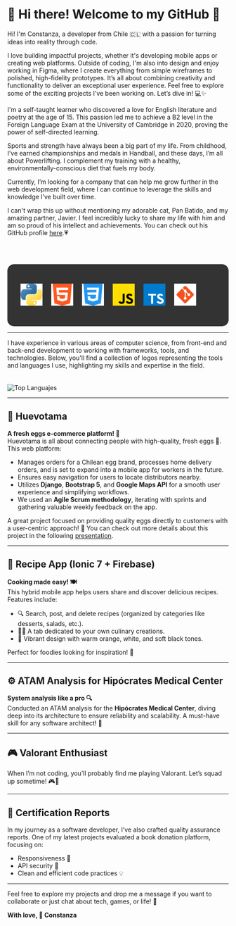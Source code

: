# 🌸 Hi there! Welcome to my GitHub 🌸  

Hi! I'm Constanza, a developer from Chile 🇨🇱 with a passion for turning ideas into reality through code.

I love building impactful projects, whether it's developing mobile apps or creating web platforms. Outside of coding, I'm also into design and enjoy working in Figma, where I create everything from simple wireframes to polished, high-fidelity prototypes. It’s all about combining creativity and functionality to deliver an exceptional user experience. Feel free to explore some of the exciting projects I’ve been working on. Let’s dive in! 💻✨

I'm a self-taught learner who discovered a love for English literature and poetry at the age of 15. This passion led me to achieve a B2 level in the Foreign Language Exam at the University of Cambridge in 2020, proving the power of self-directed learning.

Sports and strength have always been a big part of my life. From childhood, I’ve earned championships and medals in Handball, and these days, I’m all about Powerlifting. I complement my training with a healthy, environmentally-conscious diet that fuels my body.

Currently, I’m looking for a company that can help me grow further in the web development field, where I can continue to leverage the skills and knowledge I’ve built over time.

I can't wrap this up without mentioning my adorable cat, Pan Batido, and my amazing partner, Javier. I feel incredibly lucky to share my life with him and am so proud of his intellect and achievements. You can check out his GitHub profile 
[here](https://github.com/javicortesc).💗

<br><br>
<div style="background-color: #333; color: white; padding: 30px; border-radius: 15px; text-aling: center;">
  <p dir="auto" style="display: flex; gap: 20px;">
     <code><a target="_blank" rel="noopener noreferrer" href="https://github.com/analiarojas2900/imagenes/blob/main/python.png"><img height="50" src="https://github.com/analiarojas2900/imagenes/blob/main/python.png" alt="python" style="max-width: 100%; background-color:whithe;"></a></code>
    <code><a target="_blank" rel="noopener noreferrer" href="https://github.com/analiarojas2900/imagenes/blob/main/html-5.png"><img height="50"  src="https://github.com/analiarojas2900/imagenes/blob/main/html-5.png" alt="HTML" style="max-width: 100%;"></a></code>
     <code><a target="_blank" rel="noopener noreferrer" href="https://github.com/analiarojas2900/imagenes/blob/main/css-3.png"><img height="50" src="https://github.com/analiarojas2900/imagenes/blob/main/css-3.png" alt="CSS" style="max-width: 100%;"></a></code>
     <code><a target="_blank" rel="noopener noreferrer" href="https://github.com/analiarojas2900/imagenes/blob/main/js.png"><img height="50" src="https://github.com/analiarojas2900/imagenes/blob/main/js.png" alt="JS" style="max-width: 100%;"></a></code>
      <code><a target="_blank" rel="noopener noreferrer" href="https://raw.githubusercontent.com/github/explore/master/topics/typescript/typescript.png"><img height="50" src="https://raw.githubusercontent.com/github/explore/master/topics/typescript/typescript.png" alt="typescript" style="max-width: 100%;"></a></code>
     <code><a target="_blank" rel="noopener noreferrer" href="https://github.com/analiarojas2900/imagenes/blob/main/icons8-git-48.png"><img height="50" src="https://github.com/analiarojas2900/imagenes/blob/main/icons8-git-48.png" alt="git" style="max-width: 100%;"></a></code>  

    
  </p> 
</div>

---
I have experience in various areas of computer science, from front-end and back-end development to working with frameworks, tools, and technologies.
Below, you'll find a collection of logos representing the tools and languages I use, highlighting my skills and expertise in the field.    
<br><br>
![Top Languajes](https://github-readme-stats.vercel.app/api/top-langs/?username=maricons&layout=compact)

---

## 🥚 Huevotama  
**A fresh eggs e-commerce platform! 🥚**  
Huevotama is all about connecting people with high-quality, fresh eggs 🐓. This web platform:  
- Manages orders for a Chilean egg brand, processes home delivery orders, and is set to expand into a mobile app for workers in the future.  
- Ensures easy navigation for users to locate distributors nearby.  
- Utilizes **Django**, **Bootstrap 5**, and **Google Maps API** for a smooth user experience and simplifying workflows.  
- We used an **Agile Scrum methodology**, iterating with sprints and gathering valuable weekly feedback on the app.  

A great project focused on providing quality eggs directly to customers with a user-centric approach! 🚀
You can check out more details about this project in the following [presentation](https://www.canva.com/design/DAGYRqk2yCg/Yhkr7NIUZP_xK0iulD-5DA/edit?utm_content=DAGYRqk2yCg&utm_campaign=designshare&utm_medium=link2&utm_source=sharebutton). 


---

## 🍳 Recipe App (Ionic 7 + Firebase)  
**Cooking made easy! 🍽️**  
This hybrid mobile app helps users share and discover delicious recipes. Features include:  
- 🔍 Search, post, and delete recipes (organized by categories like desserts, salads, etc.).  
- 👩‍🍳 A tab dedicated to your own culinary creations.  
- 🌈 Vibrant design with warm orange, white, and soft black tones.  

Perfect for foodies looking for inspiration! 🌟  

---


## ⚙️ ATAM Analysis for Hipócrates Medical Center  
**System analysis like a pro 🔍**  
Conducted an ATAM analysis for the **Hipócrates Medical Center**, diving deep into its architecture to ensure reliability and scalability. A must-have skill for any software architect! 💼  

---

## 🎮 Valorant Enthusiast  
When I’m not coding, you’ll probably find me playing Valorant. Let’s squad up sometime! 🎮🖤  

---

## 💼 Certification Reports  
In my journey as a software developer, I’ve also crafted quality assurance reports. One of my latest projects evaluated a book donation platform, focusing on:  
- Responsiveness 📱  
- API security 🔐  
- Clean and efficient code practices 💡  

---

Feel free to explore my projects and drop me a message if you want to collaborate or just chat about tech, games, or life! 🌟  

**With love, 💖 Constanza**  
